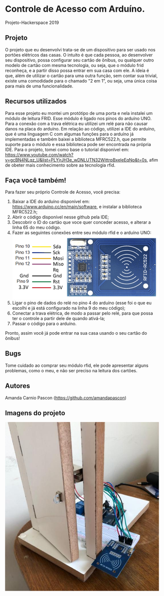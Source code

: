 # Controle de Acesso com Arduíno.
Projeto-Hackerspace 2019

## Projeto
  O projeto que eu desenvolvi trata-se de um dispositivo para ser usado nos portões elétricos das casas. 
  O intuito é que cada pessoa, ao desenvolver seu dispositivo, possa configurar seu cartão de ônibus, ou qualquer outro modelo de cartão com mesma tecnologia, ou seja, que o módulo frid reconheça, e a partir disso possa entrar em sua casa com ele.
  A ideia é que, além de utilizar o cartão para uma outra função, sem contar sua trivial, existe uma comodidade para o chamado "2 em 1", ou seja, uma única coisa para mais de uma funcionalidade.

## Recursos utilizados
  Para esse projeto eu montei um protótipo de uma porta e nela instalei um módulo de leitura FRID. Esse módulo é ligado nos pinos do arduíno UNO.
  Para a conexão com a trava elétrica eu utilizei um relé para não causar danos na placa do arduíno.
  Em relação ao código, utilizei a IDE do arduíno, que é uma linguagem C com algumas funções para o arduíno já implementadas e também baixei a biblioteca MFRC522.h, que permite suporte para o módulo e essa biblioteca pode ser encontrada na própria IDE.
  Para o projeto, tomei como base o tutorial disponível em: https://www.youtube.com/watch?v=gcBN4NLqz_U&list=PLYjrJH3e_wDNLUTN32WittrpBxeleEqNp&t=0s, afim de obeter mais conhecimento sobre aa tecnologia rfid.

## Faça você também!
  Para fazer seu próprio Controle de Acesso, você precisa:
  1. Baixar a IDE do arduíno disponível em: https://www.arduino.cc/en/main/software, e instalar a biblioteca MFRC522.h;
  2. Abrir o código disponível nesse github pela IDE;
  3. Descobrir o ID do cartão que voce quer conceder acesso, e alterar a linha 65 do meu código.
  3. Fazer as seguintes conexões entre seu módulo rfid e o arduíno UNO:
  ![Imagem](https://github.com/amandapascon/Projeto-Hackerspace-2019/blob/master/RFID.png)
  4. Ligar o pino de dados do relé no pino 4 do arduíno (esse foi o que eu escolhi e já está configurado na linha 9 do meu código);
  5. Conectar a trava elétrica, de modo a passar pelo relé, para que possa ter o controle a partir dele de quando ativá-la;
  6. Passar o código para o arduíno.
  
  Pronto, assim você já pode entrar na sua casa usando o seu cartão do ônibus!
  
## Bugs
  Tome cuidado ao comprar seu módulo rfid, ele pode apresentar alguns problemas, como o meu, e não ser preciso na leitura dos cartões.

## Autores
Amanda Carnio Pascon (https://github.com/amandapascon)

## Imagens do projeto
![Imagem](https://github.com/amandapascon/Projeto-Hackerspace-2019/blob/master/projeto.jpeg)
